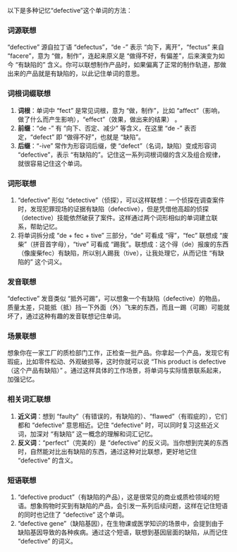以下是多种记忆“defective”这个单词的方法：

### 词源联想
“defective” 源自拉丁语 “defectus”，“de -” 表示 “向下，离开”，“fectus” 来自 “facere”，意为 “做，制作”，连起来原义是 “做得不好，有偏差”，后来演变为如今 “有缺陷的” 含义。你可以联想制作产品时，如果偏离了正常的制作轨道，那做出来的产品就是有缺陷的，以此记住单词的意思。

### 词根词缀联想
1. **词根**：单词中 “fect” 是常见词根，意为 “做，制作”，比如 “affect”（影响，做了什么而产生影响），“effect”（效果，做出来的结果） 。
2. **前缀**：“de -” 有 “向下、否定、减少” 等含义，在这里 “de -” 表否定，“defect” 即 “做得不好”，也就是 “缺陷”。
3. **后缀**：“-ive” 常作为形容词后缀，使 “defect”（名词，缺陷）变成形容词 “defective”，表示 “有缺陷的”。记住这一系列词根词缀的含义及组合规律，就很容易记住这个单词。

### 词形联想
1. “defective” 形似 “detective”（侦探），可以这样联想：一个侦探在调查案件时，发现犯罪现场的证据有缺陷（defective），但是凭借他高超的侦探（detective）技能依然破获了案件。这样通过两个词形相似的单词建立联系，帮助记忆。
2. 将单词拆分成 “de + fec + tive” 三部分，“de” 可看成 “得”，“fec” 联想成 “废柴”（拼音首字母），“tive” 可看成 “踢我”。联想成：这个得（de）报废的东西（像废柴fec）有缺陷，所以别人踢我（tive），让我处理它，从而记住 “有缺陷的” 这个词义。

### 发音联想
“defective” 发音类似 “抵外可踢”，可以想象一个有缺陷（defective）的物品，质量太差，只能抵（抵）挡一下外面（外）飞来的东西，而且一踢（可踢）可能就坏了，通过这种有趣的发音联想记住单词。

### 场景联想
想象你在一家工厂的质检部门工作，正检查一批产品。你拿起一个产品，发现它有瑕疵，比如零件松动、外观破损等，这时你就可以说 “This product is defective（这个产品有缺陷）” 。通过这样具体的工作场景，将单词与实际情景联系起来，加强记忆。

### 相关词汇联想
1. **近义词**：想到 “faulty”（有错误的，有缺陷的）、“flawed”（有瑕疵的），它们都和 “defective” 意思相近。记住 “defective” 时，可以同时复习这些近义词，加深对 “有缺陷” 这一概念的理解和词汇记忆。
2. **反义词**：“perfect”（完美的）是 “defective” 的反义词。当你想到完美的东西时，自然能对比出有缺陷的东西，通过这种对比联想，更好地记住 “defective” 的含义。

### 短语联想
1. “defective product”（有缺陷的产品），这是很常见的商业或质检领域的短语。想象购物时买到有缺陷的产品，会引发一系列后续问题，这样在记住短语的同时也记住了 “defective” 这个单词。
2. “defective gene”（缺陷基因），在生物课或医学知识的场景中，会提到由于缺陷基因导致的各种疾病。通过这个短语，联想到基因层面的缺陷，从而记住 “defective” 的词义。 